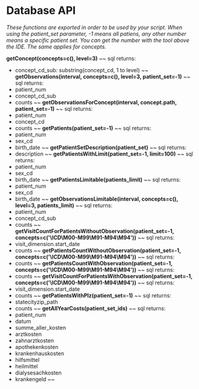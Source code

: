 # Database API
_These functions are exported in order to be used by your script. When using the patient_set parameter, -1 means all patiens, any other number means a specific patient set. You can get the number with the tool above the IDE. The same applies for concepts._

**getConcept(concepts=c(), level=3)**
~~ sql
returns:
  - concept_cd_sub: substring(concept_cd, 1 to level)
~~
**getObservations(interval, concepts=c(), level=3, patient_set=-1)**
~~ sql
returns:
  - patient_num
  - concept_cd_sub
  - counts
~~
**getObservationsForConcept(interval, concept.path, patient_set=-1)**
~~ sql
returns:
  - patient_num
  - concept_cd
  - counts
~~
**getPatients(patient_set=-1)**
~~ sql
returns:
  - patient_num
  - sex_cd
  - birth_date
~~
**getPatientSetDescription(patient_set)**
~~ sql
returns:
  - description
~~
**getPatientsWithLimit(patient_set=-1, limit=100)**
~~ sql
returns:
  - patient_num
  - sex_cd
  - birth_date
~~
**getPatientsLimitable(patients_limit)**
~~ sql
returns:
  - patient_num
  - sex_cd
  - birth_date
~~
**getObservationsLimitable(interval, concepts=c(), level=3, patients_limit)**
~~ sql
returns:
  - patient_num
  - concept_cd_sub
  - counts
~~
**getVisitCountForPatientsWithoutObservation(patient_set=-1, concepts=c('\ICD\M00-M99\M91-M94\M94\'))**
~~ sql
returns:
  - visit_dimension.start_date
  - counts
~~
**getPatientsCountWithoutObservation(patient_set=-1, concepts=c('\ICD\M00-M99\M91-M94\M94\'))**
~~ sql
returns:
  - counts
~~
**getPatientsCountWithObservation(patient_set=-1, concepts=c('\ICD\M00-M99\M91-M94\M94\'))**
~~ sql
returns:
  - counts
~~
**getVisitCountForPatientsWithObservation(patient_set=-1, concepts=c('\ICD\M00-M99\M91-M94\M94\'))**
~~ sql
returns:
  - visit_dimension.start_date
  - counts
~~
**getPatientsWithPlz(patient_set=-1)**
~~ sql
returns:
  - statecityzip_path
  - counts
~~
**getAllYearCosts(patient_set_ids)**
~~ sql
returns:
  - patient_num
  - datum
  - summe_aller_kosten
  - arztkosten
  - zahnarztkosten
  - apothekenkosten
  - krankenhauskosten
  - hilfsmittel
  - heilmittel
  - dialysesachkosten
  - krankengeld
~~

